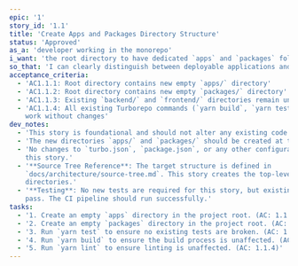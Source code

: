 ```yaml
---
epic: '1'
story_id: '1.1'
title: 'Create Apps and Packages Directory Structure'
status: 'Approved'
as_a: 'developer working in the monorepo'
i_want: 'the root directory to have dedicated `apps` and `packages` folders'
so_that: 'I can clearly distinguish between deployable applications and reusable packages'
acceptance_criteria:
  - 'AC1.1.1: Root directory contains new empty `apps/` directory'
  - 'AC1.1.2: Root directory contains new empty `packages/` directory'
  - 'AC1.1.3: Existing `backend/` and `frontend/` directories remain untouched during this story'
  - 'AC1.1.4: All existing Turborepo commands (`yarn build`, `yarn test`, `yarn lint`) continue to
    work without changes'
dev_notes:
  - 'This story is foundational and should not alter any existing code.'
  - 'The new directories `apps/` and `packages/` should be created at the root of the monorepo.'
  - 'No changes to `turbo.json`, `package.json`, or any other configuration files are expected in
    this story.'
  - '**Source Tree Reference**: The target structure is defined in
    `docs/architecture/source-tree.md`. This story creates the top-level `apps/` and `packages/`
    directories.'
  - '**Testing**: No new tests are required for this story, but existing tests must continue to
    pass. The CI pipeline should run successfully.'
tasks:
  - '1. Create an empty `apps` directory in the project root. (AC: 1.1.1)'
  - '2. Create an empty `packages` directory in the project root. (AC: 1.1.2)'
  - '3. Run `yarn test` to ensure no existing tests are broken. (AC: 1.1.4)'
  - '4. Run `yarn build` to ensure the build process is unaffected. (AC: 1.1.4)'
  - '5. Run `yarn lint` to ensure linting is unaffected. (AC: 1.1.4)'
---
```

